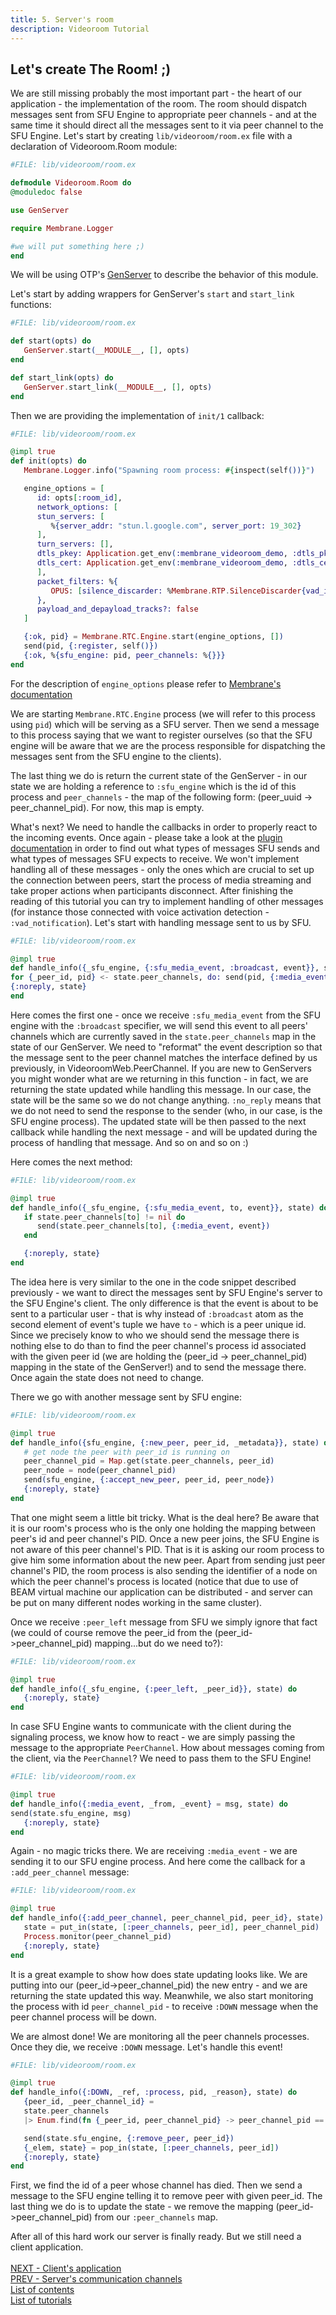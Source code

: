 ```yaml
---
title: 5. Server's room
description: Videoroom Tutorial
---
```

## Let's create The Room! ;)
We are still missing probably the most important part - the heart of our application - the implementation of the room.
The room should dispatch messages sent from SFU Engine to appropriate peer channels - and at the same time it should direct all the messages sent to it via peer channel to the SFU Engine.
Let's start by creating `lib/videoroom/room.ex` file with a declaration of Videoroom.Room module:
```elixir
#FILE: lib/videoroom/room.ex

defmodule Videoroom.Room do
@moduledoc false

use GenServer

require Membrane.Logger

#we will put something here ;)
end
```
We will be using OTP's [GenServer](https://elixir-lang.org/getting-started/mix-otp/genserver.html) to describe the behavior of this module.


Let's start by adding wrappers for GenServer's `start` and `start_link` functions:
```elixir
#FILE: lib/videoroom/room.ex

def start(opts) do
   GenServer.start(__MODULE__, [], opts)
end

def start_link(opts) do
   GenServer.start_link(__MODULE__, [], opts)
end
```


Then we are providing the implementation of `init/1` callback:
```elixir
#FILE: lib/videoroom/room.ex

@impl true
def init(opts) do
   Membrane.Logger.info("Spawning room process: #{inspect(self())}")

   engine_options = [
      id: opts[:room_id],
      network_options: [
      stun_servers: [
         %{server_addr: "stun.l.google.com", server_port: 19_302}
      ],
      turn_servers: [],
      dtls_pkey: Application.get_env(:membrane_videoroom_demo, :dtls_pkey),
      dtls_cert: Application.get_env(:membrane_videoroom_demo, :dtls_cert)
      ],
      packet_filters: %{
         OPUS: [silence_discarder: %Membrane.RTP.SilenceDiscarder{vad_id: 1}]
      },
      payload_and_depayload_tracks?: false
   ]

   {:ok, pid} = Membrane.RTC.Engine.start(engine_options, [])
   send(pid, {:register, self()})
   {:ok, %{sfu_engine: pid, peer_channels: %{}}}
end
```

For the description of ```engine_options``` please refer to [Membrane's documentation](https://hexdocs.pm/membrane_rtc_engine/Membrane.RTC.Engine.html#content)

We are starting ```Membrane.RTC.Engine``` process (we will refer to this process using ```pid```) which will be serving as a SFU server.
Then we send a message to this process saying that we want to register ourselves (so that the SFU engine will be aware that we are the process responsible for dispatching the messages sent from the SFU engine to the clients).

The last thing we do is return the current state of the GenServer - in our state we are holding a reference to ```:sfu_engine``` which is the id of this process and ```peer_channels``` - the map of the following form: (peer_uuid -> peer_channel_pid). For now, this map is empty.

What's next? We need to handle the callbacks in order to properly react to the incoming events. Once again - please take a look at the [plugin documentation](https://hexdocs.pm/membrane_rtc_engine/Membrane.RTC.Engine.html#module-messages) in order to find out what types of messages SFU sends and what types of messages SFU expects to receive.
We won't implement handling all of these messages - only the ones which are crucial to set up the connection between peers, start the process of media streaming and take proper actions when participants disconnect. After finishing the reading of this tutorial you can try to implement handling of other messages (for instance those connected with voice activation detection - ```:vad_notification```). 
Let's start with handling message sent to us by SFU.
```elixir
#FILE: lib/videoroom/room.ex

@impl true
def handle_info({_sfu_engine, {:sfu_media_event, :broadcast, event}}, state) do
for {_peer_id, pid} <- state.peer_channels, do: send(pid, {:media_event, event})
{:noreply, state}
end
```
Here comes the first one - once we receive ```:sfu_media_event``` from the SFU engine with the `:broadcast` specifier, we will send this event to all peers' channels which are currently saved in the ```state.peer_channels``` map in the state of our GenServer. We need to "reformat" the event description so that the message sent to the peer channel matches the interface defined by us previously, in VideoroomWeb.PeerChannel. If you are new to GenServers you might wonder what are we returning in this function - in fact, we are returning the state updated while handling this message. In our case, the state will be the same so we do not change anything. ```:no_reply``` means that we do not need to send the response to the sender (who, in our case, is the SFU engine process). The updated state will be then passed to the next callback while handling the next message - and will be updated during the process of handling that message. And so on and so on :) 

Here comes the next method:
```elixir
#FILE: lib/videoroom/room.ex

@impl true
def handle_info({_sfu_engine, {:sfu_media_event, to, event}}, state) do
   if state.peer_channels[to] != nil do
      send(state.peer_channels[to], {:media_event, event})
   end

   {:noreply, state}
end
```
The idea here is very similar to the one in the code snippet described previously - we want to direct the messages sent by SFU Engine's server to the SFU Engine's client.
The only difference is that the event is about to be sent to a particular user - that is why instead of ```:broadcast``` atom as the second element of event's tuple we have ```to``` - which is a peer unique id. Since we precisely know to who we should send the message there is nothing else to do than to find the peer channel's process id associated with the given peer id (we are holding the (peer_id -> peer_channel_pid) mapping in the state of the GenServer!) and to send the message there. Once again the state does not need to change.


There we go with another message sent by SFU engine:
```elixir
#FILE: lib/videoroom/room.ex

@impl true
def handle_info({sfu_engine, {:new_peer, peer_id, _metadata}}, state) do
   # get node the peer with peer_id is running on
   peer_channel_pid = Map.get(state.peer_channels, peer_id)
   peer_node = node(peer_channel_pid)
   send(sfu_engine, {:accept_new_peer, peer_id, peer_node})
   {:noreply, state}
end
```
That one might seem a little bit tricky. What is the deal here? Be aware that it is our room's process who is the only one holding the mapping between peer's id and peer channel's PID. Once a new peer joins, the SFU Engine is not aware of this peer channel's PID. That is it is asking our room process to give him some information about the new peer. 
Apart from sending just peer channel's PID, the room process is also sending the identifier of a node on which the peer channel's process is located (notice that due to use of BEAM virtual machine our application can be distributed - and server can be put on many different nodes working in the same cluster).

Once we receive ```:peer_left``` message from SFU we simply ignore that fact (we could of course remove the peer_id from the (peer_id->peer_channel_pid) mapping...but do we need to?):
```elixir
#FILE: lib/videoroom/room.ex

@impl true
def handle_info({_sfu_engine, {:peer_left, _peer_id}}, state) do
   {:noreply, state}
end
```

In case SFU Engine wants to communicate with the client during the signaling process, we know how to react - we are simply passing the message to the appropriate `PeerChannel`.
How about messages coming from the client, via the `PeerChannel`? We need to pass them to the SFU Engine!
```elixir
#FILE: lib/videoroom/room.ex

@impl true
def handle_info({:media_event, _from, _event} = msg, state) do
send(state.sfu_engine, msg)
   {:noreply, state}
end
```
Again - no magic tricks there. We are receiving ```:media_event``` - we are sending it to our SFU engine process. 
And here come the callback for a ```:add_peer_channel``` message:
```elixir
#FILE: lib/videoroom/room.ex

@impl true
def handle_info({:add_peer_channel, peer_channel_pid, peer_id}, state) do
   state = put_in(state, [:peer_channels, peer_id], peer_channel_pid)
   Process.monitor(peer_channel_pid)
   {:noreply, state}
end
```

It is a great example to show how does state updating looks like. We are putting into our (peer_id->peer_channel_pid) the new entry - and we are returning
the state updated this way. Meanwhile, we also start monitoring the process with id ```peer_channel_pid``` - to receive ```:DOWN``` message when the peer channel process will be down.

We are almost done! We are monitoring all the peer channels processes. Once they die, we receive ```:DOWN``` message. Let's handle this event!
```elixir
#FILE: lib/videoroom/room.ex

@impl true
def handle_info({:DOWN, _ref, :process, pid, _reason}, state) do
   {peer_id, _peer_channel_id} =
   state.peer_channels
   |> Enum.find(fn {_peer_id, peer_channel_pid} -> peer_channel_pid == pid end)

   send(state.sfu_engine, {:remove_peer, peer_id}) 
   {_elem, state} = pop_in(state, [:peer_channels, peer_id])
   {:noreply, state}
end
```
First, we find the id of a peer whose channel has died. Then we send a message to the SFU engine telling it to remove peer with given peer_id.
The last thing we do is to update the state - we remove the mapping (peer_id->peer_channel_pid) from our ```:peer_channels``` map.

After all of this hard work our server is finally ready. But we still need a client application.
<br><br>
[NEXT - Client's application](6_ImplementingClientsApplication.md)<br>
[PREV - Server's communication channels](4_CreatingServersCommunicationChannels.md)<br>
[List of contents](index.md)<br>
[List of tutorials](../index.md)

 

